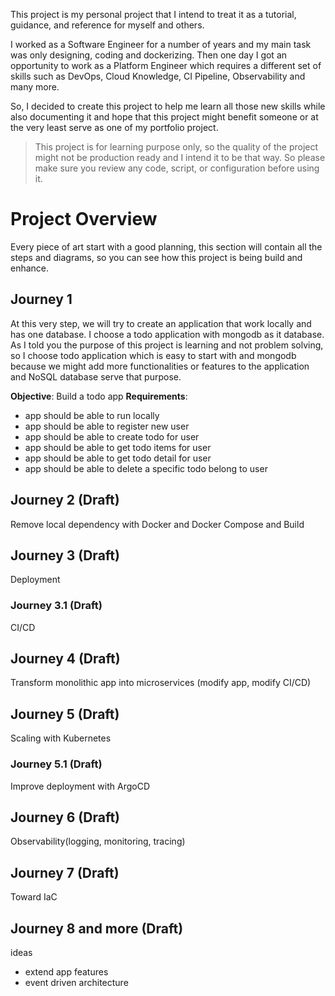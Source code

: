 This project is my personal project that I intend to treat it as a tutorial, guidance, and reference for myself and others.

I worked as a Software Engineer for a number of years and my main task was only designing, coding and dockerizing. Then one day I got an opportunity to work as a Platform Engineer which requires a different set of skills such as DevOps, Cloud Knowledge, CI Pipeline, Observability and many more.

So, I decided to create this project to help me learn all those new skills while also documenting it and hope that this project might benefit someone or at the very least serve as one of my portfolio project.

> This project is for learning purpose only, so the quality of the project might not be production ready and I intend it to be that way. So please make sure you review any code, script, or configuration before using it.

# Project Overview
Every piece of art start with a good planning, this section will contain all the steps and diagrams, so you can see how this project is being build and enhance.

## Journey 1
At this very step, we will try to create an application that work locally and has one database. I choose a todo application with mongodb as it database. As I told you the purpose of this project is learning and not problem solving, so I choose todo application which is easy to start with and mongodb because we might add more functionalities or features to the application and NoSQL database serve that purpose.

**Objective**: Build a todo app
**Requirements**:
- app should be able to run locally
- app should be able to register new user
- app should be able to create todo for user
- app should be able to get todo items for user
- app should be able to get todo detail for user
- app should be able to delete a specific todo belong to user

## Journey 2 (Draft)
Remove local dependency with Docker and Docker Compose and Build

## Journey 3 (Draft)
Deployment

### Journey 3.1 (Draft)
CI/CD

## Journey 4 (Draft)
Transform monolithic app into microservices (modify app, modify CI/CD)

## Journey 5 (Draft)
Scaling with Kubernetes

### Journey 5.1 (Draft)
Improve deployment with ArgoCD

## Journey 6 (Draft)
Observability(logging, monitoring, tracing)

## Journey 7 (Draft)
Toward IaC

## Journey 8 and more (Draft)
ideas
- extend app features
- event driven architecture
